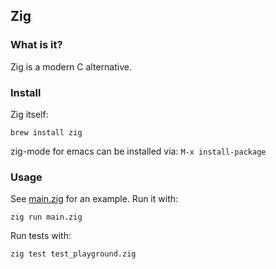 ## Zig

### What is it?

Zig is a modern C alternative.

### Install

Zig itself:
```shell
brew install zig
```

zig-mode for emacs can be installed via: ```M-x install-package```


### Usage
See [main.zig](./main.zig) for an example. Run it with:

```shell
zig run main.zig
```

Run tests with:
```shell
zig test test_playground.zig
```